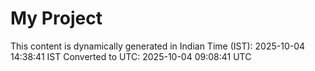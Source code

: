 # My Project

This content is dynamically generated in Indian Time (IST): 2025-10-04 14:38:41 IST
Converted to UTC: 2025-10-04 09:08:41 UTC
